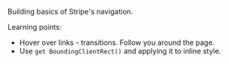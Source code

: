 Building basics of Stripe's navigation.

Learning points:

* Hover over links - transitions. Follow you around the page.
* Use `get BoundingClientRect()` and applying it to inline style.

